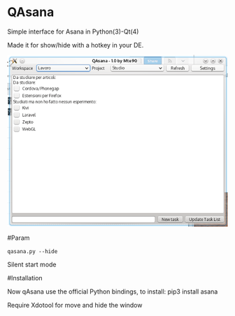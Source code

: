 QAsana
======

Simple interface for Asana in Python(3)-Qt(4)

Made it for show/hide with a hotkey in your DE.  

![](screenshot.png)

#Param

    qasana.py --hide

Silent start mode

#Installation

Now qAsana use the official Python bindings, to install:
   pip3 install asana

Require Xdotool for move and hide the window

